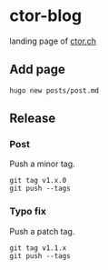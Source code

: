 # ctor-blog

landing page of [ctor.ch](https://ctor.ch)

## Add page

```shell
hugo new posts/post.md
```

## Release

### Post

Push a minor tag.

```shell
git tag v1.x.0
git push --tags
```

### Typo fix

Push a patch tag.

```shell
git tag v1.1.x
git push --tags
```
